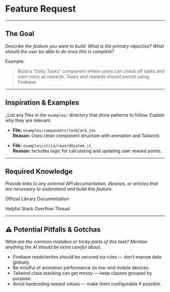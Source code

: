 #  Feature Request

---

##  The Goal

_Describe the feature you want to build. What is the primary objective? What should the user be able to do once this is complete?_

Example:  
> Build a "Daily Tasks" component where users can check off tasks and earn coins as rewards. Tasks and rewards should persist using Firebase.

---

##  Inspiration & Examples

_List any files in the `examples/` directory that show patterns to follow. Explain why they are relevant.

- **File:** `examples/components/TaskCard.jsx`  
  **Reason:** Uses clean component structure with animation and Tailwind.

- **File:** `examples/utils/rewardSystem.js`  
  **Reason:** Includes logic for calculating and updating user reward points.

---

##  Required Knowledge

_Provide links to any external API documentation, libraries, or articles that are necessary to understand and build this feature._

Official Library Documentation

Helpful Stack Overflow Thread

---

## ⚠️ Potential Pitfalls & Gotchas

_What are the common mistakes or tricky parts of this task? Mention anything the AI should be extra careful about._

- Firebase reads/writes should be secured via rules — don’t expose data globally.
- Be mindful of animation performance on low-end mobile devices.
- Tailwind class stacking can get messy — keep classes grouped by purpose.
- Avoid hardcoding reward values — make them configurable if possible.